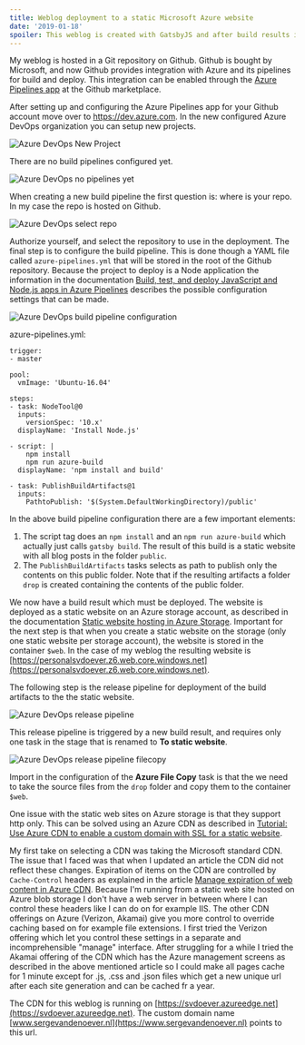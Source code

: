 ```yaml
---
title: Weblog deployment to a static Microsoft Azure website
date: '2019-01-18'
spoiler: This weblog is created with GatsbyJS and after build results in a static website that can be hosted anywhere. I host my weblog on a Microsoft Azure static website. In this post I provide links to how to set up an Azure static website, and how to automate the deployment based on commits to the Github repository.
---
```


My  weblog is hosted in a Git repository on Github. Github is bought by Microsoft, and now Github provides integration with Azure and its pipelines for build and deploy. This integration can be enabled through the [Azure Pipelines app](https://github.com/marketplace/azure-pipelines) at the Github marketplace.

After setting up and configuring the Azure Pipelines app for your Github account move over to https://dev.azure.com. In the new configured Azure DevOps organization you can setup new projects.

![Azure DevOps New Project](weblog-deployment-to-static-azure-website/AzureDevOpsNewProject.png)

There are no build pipelines configured yet.

![Azure DevOps no pipelines yet](weblog-deployment-to-static-azure-website/AzureDevOpsNoPipelinesYet.png)

When creating a new build pipeline the first question is: where is your repo. In my case the repo is hosted on Github.

![Azure DevOps select repo](weblog-deployment-to-static-azure-website/AzureDevOpsSelectRepo.png)

Authorize yourself, and select the repository to use in the deployment. The final step is to configure the build pipeline. This is done though a YAML file called ```azure-pipelines.yml``` that will be stored in the root of the Github repository. Because the project to deploy is a Node application the information in the documentation
[Build, test, and deploy JavaScript and Node.js apps in Azure Pipelines](https://docs.microsoft.com/en-us/azure/devops/pipelines/languages/javascript?view=vsts&tabs=yaml) describes the possible configuration settings that can be made.

![Azure DevOps build pipeline configuration](weblog-deployment-to-static-azure-website\AzureDevOpsConfigureBuildPipeline.png)

azure-pipelines.yml:
```yaml{}
trigger:
- master

pool:
  vmImage: 'Ubuntu-16.04'

steps:
- task: NodeTool@0
  inputs:
    versionSpec: '10.x'
  displayName: 'Install Node.js'

- script: |
    npm install
    npm run azure-build
  displayName: 'npm install and build'

- task: PublishBuildArtifacts@1
  inputs:
    PathtoPublish: '$(System.DefaultWorkingDirectory)/public'
```

In the above build pipeline configuration there are a few important elements:

1. The script tag does an ```npm install``` and an ```npm run azure-build``` which actually just calls ```gatsby build```. The result of this build is a static website with all blog posts in the folder ```public```.
2. The ```PublishBuildArtifacts``` tasks selects as path to publish only the contents on this public folder. Note that if the resulting artifacts a folder ```drop``` is created containing the contents of the public folder.

We now have a build result which must be deployed. The website is deployed as a static website on an Azure storage account, as described in the documentation [Static website hosting in Azure Storage](https://docs.microsoft.com/en-us/azure/storage/blobs/storage-blob-static-website). Important for the next step is that when you create a static website on the storage (only one static website per storage account), the website is stored in the container ```$web```. In the case of my weblog the resulting website is [https://personalsvdoever.z6.web.core.windows.net](https://personalsvdoever.z6.web.core.windows.net).

The following step is the release pipeline for deployment of the build artifacts to the the static website.

![Azure DevOps release pipeline](weblog-deployment-to-static-azure-website/AzureDevOpsReleasePipeline.png)

This release pipeline is triggered by a new build result, and requires only one task in the stage that is renamed to **To static website**.

![Azure DevOps release pipeline filecopy](weblog-deployment-to-static-azure-website/AzureDevOpsReleaseFileCopy.png)

Import in the configuration of the **Azure File Copy** task is that the we need to take the source files from the ```drop``` folder and copy them to the container ```$web```.

One issue with the static web sites on Azure storage is that they support http only. This can be solved using an Azure CDN as described in [Tutorial: Use Azure CDN to enable a custom domain with SSL for a static website](https://docs.microsoft.com/en-us/azure/storage/blobs/storage-blob-static-website-custom-domain).

My first take on selecting a CDN was taking the Microsoft standard
CDN. The issue that I faced was that when I updated an article the
CDN did not reflect these changes. Expiration of items on the CDN
are controlled by `Cache-Control` headers as explained in the
article [Manage expiration of web content in Azure CDN](https://docs.microsoft.com/en-us/azure/cdn/cdn-manage-expiration-of-cloud-service-content). Because I'm running from a static web site hosted on Azure blob
storage I don't have a web server in between where I can control
these headers like I can do on for example IIS. The other CDN
offerings on Azure (Verizon, Akamai) give you more control to 
override caching based on for example file extensions. I first tried
the Verizon offering which let you control these settings in a 
separate and incomprehensible "manage" interface. After struggling
for a while I tried the Akamai offering of the CDN which has the
Azure management screens as described in the above mentioned article
so I could make all pages cache for 1 minute except for .js, .css 
and .json files which get a new unique url after each site 
generation and can be cached fr a year.  


The CDN for this weblog is running on [https://svdoever.azureedge.net](https://svdoever.azureedge.net). The custom domain name [www.sergevandenoever.nl](https://www.sergevandenoever.nl) points to this url.


